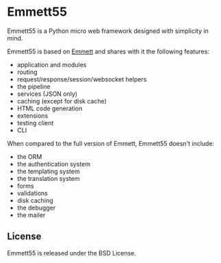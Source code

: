 # Emmett55

Emmett55 is a Python micro web framework designed with simplicity in mind.

Emmett55 is based on [Emmett](https://emmett.sh) and shares with it the following features:

- application and modules
- routing
- request/response/session/websocket helpers
- the pipeline
- services (JSON only)
- caching (except for disk cache)
- HTML code generation
- extensions
- testing client
- CLI

When compared to the full version of Emmett, Emmett55 doesn't include:

- the ORM
- the authentication system
- the templating system
- the translation system
- forms
- validations
- disk caching
- the debugger
- the mailer

## License

Emmett55 is released under the BSD License.
